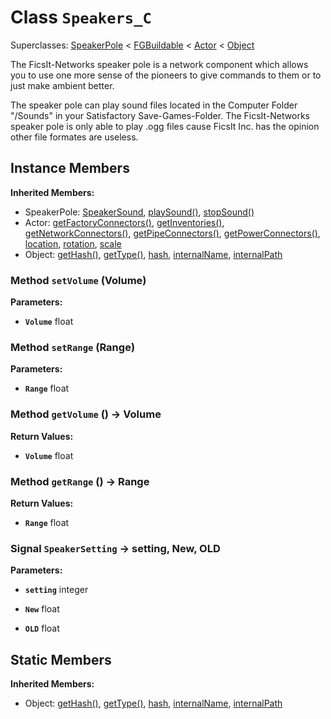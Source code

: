# Class <code>Speakers_C</code>

Superclasses: <a href="SpeakerPole.md">SpeakerPole</a> < <a href="FGBuildable.md">FGBuildable</a> < <a href="Actor.md">Actor</a> < <a href="Object.md">Object</a>

The FicsIt-Networks speaker pole is a network component which allows you to use one more sense of the pioneers to give commands to them or to just make ambient better.

The speaker pole can play sound files located in the Computer Folder "/Sounds" in your Satisfactory Save-Games-Folder. The FicsIt-Networks speaker pole is only able to play .ogg files cause FicsIt Inc. has the opinion other file formates are useless.
## Instance Members
<b>Inherited Members:</b>
- SpeakerPole: <a href="SpeakerPole.md#user-content--speaker-sound">SpeakerSound</a>, <a href="SpeakerPole.md#user-content-play-sound">playSound()</a>, <a href="SpeakerPole.md#user-content-stop-sound">stopSound()</a>
- Actor: <a href="Actor.md#user-content-get-factory-connectors">getFactoryConnectors()</a>, <a href="Actor.md#user-content-get-inventories">getInventories()</a>, <a href="Actor.md#user-content-get-network-connectors">getNetworkConnectors()</a>, <a href="Actor.md#user-content-get-pipe-connectors">getPipeConnectors()</a>, <a href="Actor.md#user-content-get-power-connectors">getPowerConnectors()</a>, <a href="Actor.md#user-content-location">location</a>, <a href="Actor.md#user-content-rotation">rotation</a>, <a href="Actor.md#user-content-scale">scale</a>
- Object: <a href="Object.md#user-content-get-hash">getHash()</a>, <a href="Object.md#user-content-get-type">getType()</a>, <a href="Object.md#user-content-hash">hash</a>, <a href="Object.md#user-content-internal-name">internalName</a>, <a href="Object.md#user-content-internal-path">internalPath</a>
### Method <code id="set-volume">setVolume</code> (Volume)


<b>Parameters:</b>

- <code><b>Volume</b></code> float

  

### Method <code id="set-range">setRange</code> (Range)


<b>Parameters:</b>

- <code><b>Range</b></code> float

  

### Method <code id="get-volume">getVolume</code> () → Volume



<b>Return Values:</b>

- <code><b>Volume</b></code> float

  
### Method <code id="get-range">getRange</code> () → Range



<b>Return Values:</b>

- <code><b>Range</b></code> float

  
### Signal <code id="-speaker-setting">SpeakerSetting</code> → setting, New, OLD


<b>Parameters:</b>

- <code><b>setting</b></code> integer

  
- <code><b>New</b></code> float

  
- <code><b>OLD</b></code> float

  
## Static Members
<b>Inherited Members:</b>
- Object: <a href="Object.md#user-content-s-get-hash">getHash()</a>, <a href="Object.md#user-content-s-get-type">getType()</a>, <a href="Object.md#user-content-s-hash">hash</a>, <a href="Object.md#user-content-s-internal-name">internalName</a>, <a href="Object.md#user-content-s-internal-path">internalPath</a>